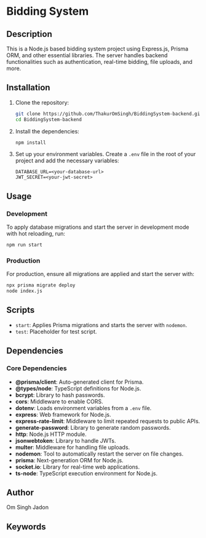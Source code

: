 # Bidding System

## Description

This is a Node.js based bidding system project using Express.js, Prisma ORM, and other essential libraries. The server handles backend functionalities such as authentication, real-time bidding, file uploads, and more.

## Installation

1. Clone the repository:

   ```sh
   git clone https://github.com/ThakurOmSingh/BiddingSystem-backend.git
   cd BiddingSystem-backend
   ```

2. Install the dependencies:

   ```sh
   npm install
   ```

3. Set up your environment variables. Create a `.env` file in the root of your project and add the necessary variables:

   ```env
   DATABASE_URL=<your-database-url>
   JWT_SECRET=<your-jwt-secret>
   ```

## Usage

### Development

To apply database migrations and start the server in development mode with hot reloading, run:

```sh
npm run start
```

### Production

For production, ensure all migrations are applied and start the server with:

```sh
npx prisma migrate deploy
node index.js
```

## Scripts

- `start`: Applies Prisma migrations and starts the server with `nodemon`.
- `test`: Placeholder for test script.

## Dependencies

### Core Dependencies

- **@prisma/client**: Auto-generated client for Prisma.
- **@types/node**: TypeScript definitions for Node.js.
- **bcrypt**: Library to hash passwords.
- **cors**: Middleware to enable CORS.
- **dotenv**: Loads environment variables from a `.env` file.
- **express**: Web framework for Node.js.
- **express-rate-limit**: Middleware to limit repeated requests to public APIs.
- **generate-password**: Library to generate random passwords.
- **http**: Node.js HTTP module.
- **jsonwebtoken**: Library to handle JWTs.
- **multer**: Middleware for handling file uploads.
- **nodemon**: Tool to automatically restart the server on file changes.
- **prisma**: Next-generation ORM for Node.js.
- **socket.io**: Library for real-time web applications.
- **ts-node**: TypeScript execution environment for Node.js.



## Author

Om Singh Jadon
## Keywords
